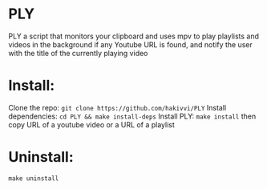 # PLY
PLY a script that monitors your clipboard and uses mpv to play playlists and videos in the background if any Youtube URL is found, and notify the user with the title of the currently playing video

# Install:
Clone the repo:
`git clone https://github.com/hakivvi/PLY`
Install dependencies:
`cd PLY && make install-deps`
Install PLY:
`make install`
then copy URL of a youtube video or a URL of a playlist
# Uninstall:
`make uninstall`
